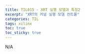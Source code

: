 ```yaml
---
title: TIL015 - XRT 실행 모델과 특징2
excerpt: "XRT의 커널 실행 모델 컨트롤"
categories: TIL
tags: xilinx
toc: true
toc_sticky: true
---
```


N/A